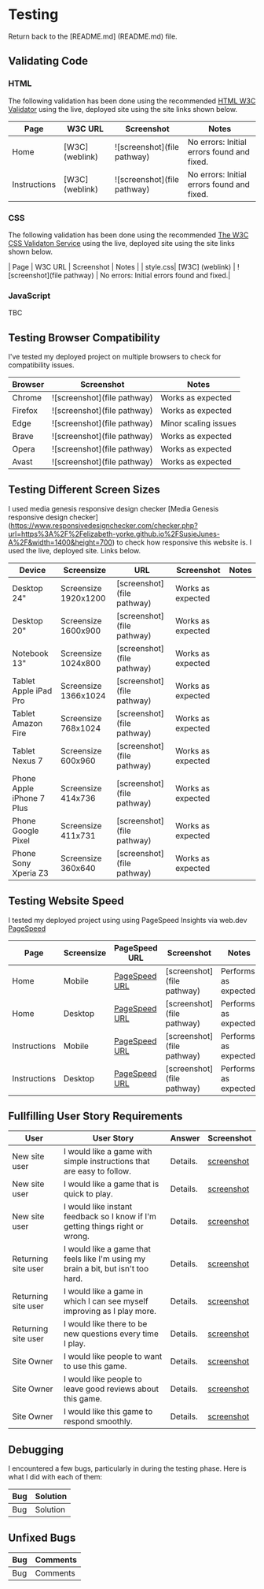 # Testing

Return back to the [README.md] (README.md) file.

## Validating Code

### HTML

The following validation has been done using the recommended [HTML W3C Validator](https://validator.w3.org) using the live, deployed site using the site links shown below.

| Page | W3C URL | Screenshot | Notes |
| --- | --- | --- | --- |
| Home | [W3C] (weblink)| ![screenshot](file pathway) | No errors: Initial errors found and fixed.|
| Instructions | [W3C] (weblink)| ![screenshot](file pathway) | No errors: Initial errors found and fixed.|


### CSS

The following validation has been done using the recommended [The W3C CSS Validaton Service](https://jigsaw.w3.org/css-validator/validator) using the live, deployed site using the site links shown below.

| Page | W3C URL | Screenshot | Notes |
| style.css| [W3C] (weblink) | ![screenshot](file pathway) | No errors: Initial errors found and fixed.|

### JavaScript

TBC

## Testing Browser Compatibility

I've tested my deployed project on multiple browsers to check for compatibility issues.

| Browser | Screenshot | Notes |
| --- | --- | --- |
| Chrome | ![screenshot](file pathway) | Works as expected |
| Firefox | ![screenshot](file pathway) | Works as expected |
| Edge | ![screenshot](file pathway) | Minor scaling issues |
| Brave | ![screenshot](file pathway) | Works as expected |
| Opera | ![screenshot](file pathway) | Works as expected|
| Avast | ![screenshot](file pathway) | Works as expected|

## Testing Different Screen Sizes

I used media genesis responsive design checker [Media Genesis responsive design checker] (https://www.responsivedesignchecker.com/checker.php?url=https%3A%2F%2Felizabeth-yorke.github.io%2FSusieJunes-A%2F&width=1400&height=700) to check how responsive this website is. I used the live, deployed site. Links below.

|Device|Screensize|URL|Screenshot|Notes|
| --- | --- | --- | --- | --- |
|Desktop 24"|Screensize 1920x1200|[screenshot](file pathway) |Works as expected|
|Desktop 20"|Screensize 1600x900|[screenshot](file pathway) |Works as expected|
|Notebook 13"|Screensize 1024x800|[screenshot](file pathway) |Works as expected|
|Tablet Apple iPad Pro|Screensize 1366x1024|[screenshot](file pathway) |Works as expected|
|Tablet Amazon Fire|Screensize 768x1024|[screenshot](file pathway) |Works as expected|
|Tablet Nexus 7|Screensize 600x960|[screenshot](file pathway) |Works as expected|
|Phone Apple iPhone 7 Plus|Screensize 414x736|[screenshot](file pathway) |Works as expected|
|Phone Google Pixel|Screensize 411x731|[screenshot](file pathway) |Works as expected|
|Phone Sony Xperia Z3|Screensize 360x640|[screenshot](file pathway) |Works as expected|

## Testing Website Speed

I tested my deployed project using using PageSpeed Insights via web.dev [PageSpeed](https://pagespeed.web.dev/analysis/https-elizabeth-yorke-github-io-SusieJunes-A/kv7di1miqk?form_factor=mobile)

|Page|Screensize|PageSpeed URL|Screenshot|Notes|
| --- | --- | --- | --- | --- |
|Home|Mobile|[PageSpeed URL](weblink)|[screenshot](file pathway)|Performs as expected.|
|Home|Desktop|[PageSpeed URL](weblink)|[screenshot](file pathway)|Performs as expected.|
|Instructions|Mobile|[PageSpeed URL](weblink)|[screenshot](file pathway)|Performs as expected.|
|Instructions|Desktop|[PageSpeed URL](weblink)|[screenshot](file pathway)|Performs as expected.|

## Fullfilling User Story Requirements

| User |User Story|Answer|Screenshot|
| --- | --- | --- | --- |
| New site user | I would like a game with simple instructions that are easy to follow. |Details.| [screenshot](filepath)|
| New site user | I would like a game that is quick to play. |Details.| [screenshot](filepath)|
| New site user | I would like instant feedback so I know if I'm getting things right or wrong. |Details.| [screenshot](filepath)|
| Returning site user | I would like a game that feels like I'm using my brain a bit, but isn't too hard. |Details.| [screenshot](filepath)|
| Returning site user | I would like a game in which I can see myself improving as I play more. |Details.| [screenshot](filepath)|
| Returning site user | I would like there to be new questions every time I play. |Details.| [screenshot](filepath)|
| Site Owner | I would like people to want to use this game. |Details.| [screenshot](filepath)|
| Site Owner | I would like people to leave good reviews about this game. |Details.| [screenshot](filepath)|
| Site Owner | I would like this game to respond smoothly. |Details.| [screenshot](filepath)|

## Debugging

I encountered a few bugs, particularly in during the testing phase. Here is what I did with each of them:

| Bug | Solution |
| --- | --- |
| Bug | Solution |



## Unfixed Bugs

| Bug | Comments |
| --- | --- |
| Bug | Comments |